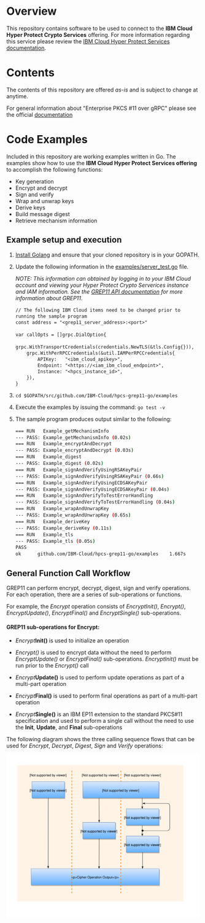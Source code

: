 # Overview

This repository contains software to be used to connect to the **IBM Cloud Hyper Protect Crypto Services**  offering. For more information regarding this service please review the [IBM Cloud Hyper Protect Services documentation](https://cloud.ibm.com/docs/services/hs-crypto?topic=hs-crypto-get-started).

# Contents

The contents of this repository are offered *as-is* and is subject to change at anytime.

For general information about "Enterprise PKCS #11 over gRPC" please see the official [documentation](https://cloud.ibm.com/docs/services/hs-crypto?topic=hs-crypto-enterprise_PKCS11_overview#grep11_intro)

# Code Examples

Included in this repository are working examples written in Go. The examples show how to use the **IBM Cloud Hyper Protect Services offering** to accomplish the following functions:

* Key generation
* Encrypt and decrypt
* Sign and verify
* Wrap and unwrap keys
* Derive keys
* Build message digest
* Retrieve mechanism information
  
## Example setup and execution

1. [Install Golang](https://golang.org/doc/install) and ensure that your cloned repository is in your GOPATH.
2. Update the following information in the [examples/server_test.go](examples/server_test.go#L20) file.  

	*NOTE: This information can obtained by logging in to your IBM Cloud account and viewing your Hyper Protect Crypto Serverices instance and IAM information. See the [GREP11 API documentation](https://cloud.ibm.com/docs/services/hs-crypto?topic=hs-crypto-grep11-api-ref) for more information about GREP11*.

	```Golang
	// The following IBM Cloud items need to be changed prior to running the sample program
	const address = "<grep11_server_address>:<port>"

	var callOpts = []grpc.DialOption{
		grpc.WithTransportCredentials(credentials.NewTLS(&tls.Config{})),
		grpc.WithPerRPCCredentials(&util.IAMPerRPCCredentials{
			APIKey:   "<ibm_cloud_apikey>",
			Endpoint: "<https://<iam_ibm_cloud_endpoint>",
			Instance: "<hpcs_instance_id>",
		}),
	}
	```
		
3. `cd $GOPATH/src/github.com/IBM-Cloud/hpcs-grep11-go/examples`
4. Execute the examples by issuing the command: `go test -v`
5. The sample program produces output similar to the following:

    ```Bash
	=== RUN   Example_getMechanismInfo
	--- PASS: Example_getMechanismInfo (0.02s)
	=== RUN   Example_encryptAndDecrypt
	--- PASS: Example_encryptAndDecrypt (0.03s)
	=== RUN   Example_digest
	--- PASS: Example_digest (0.02s)
	=== RUN   Example_signAndVerifyUsingRSAKeyPair
	--- PASS: Example_signAndVerifyUsingRSAKeyPair (0.66s)
	=== RUN   Example_signAndVerifyUsingECDSAKeyPair
	--- PASS: Example_signAndVerifyUsingECDSAKeyPair (0.04s)
	=== RUN   Example_signAndVerifyToTestErrorHandling
	--- PASS: Example_signAndVerifyToTestErrorHandling (0.04s)
	=== RUN   Example_wrapAndUnwrapKey
	--- PASS: Example_wrapAndUnwrapKey (0.65s)
	=== RUN   Example_deriveKey
	--- PASS: Example_deriveKey (0.11s)
	=== RUN   Example_tls
	--- PASS: Example_tls (0.05s)
	PASS
	ok  	github.com/IBM-Cloud/hpcs-grep11-go/examples	1.667s
    ```

## General Function Call Workflow

GREP11 can perform encrypt, decrypt, digest, sign and verify operations. For each operation, there are a series of sub-operations or functions.  

For example, the *Encrypt* operation consists of *EncryptInit()*, *Encrypt()*, *EncryptUpdate()*, *EncryptFinal()* and *EncryptSingle()* sub-operations.

#### GREP11 sub-operations for Encrypt:

- *Encrypt***Init()** is used to initialize an operation

- *Encrypt()* is used to encrypt data without the need to perform *EncryptUpdate()* or *EncryptFinal()* sub-operations. *EncryptInit()* must be run prior to the *Encrypt()* call

- *Encrypt***Update()** is used to perform update operations as part of a multi-part operation

- *Encrypt***Final()** is used to perform final operations as part of a multi-part operation

- *Encrypt***Single()** is an IBM EP11 extension to the standard PKCS#11 specification and used to perform a single call without the need to use the **Init**, **Update**, and **Final** sub-operations

The following diagram shows the three calling sequence flows that can be used for *Encrypt*, *Decrypt*, *Digest*, *Sign* and *Verify* operations:

![function work flow](func_workflow.svg)
